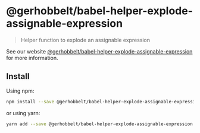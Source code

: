 # @gerhobbelt/babel-helper-explode-assignable-expression

> Helper function to explode an assignable expression

See our website [@gerhobbelt/babel-helper-explode-assignable-expression](https://babeljs.io/docs/en/next/babel-helper-explode-assignable-expression.html) for more information.

## Install

Using npm:

```sh
npm install --save @gerhobbelt/babel-helper-explode-assignable-expression
```

or using yarn:

```sh
yarn add --save @gerhobbelt/babel-helper-explode-assignable-expression
```
